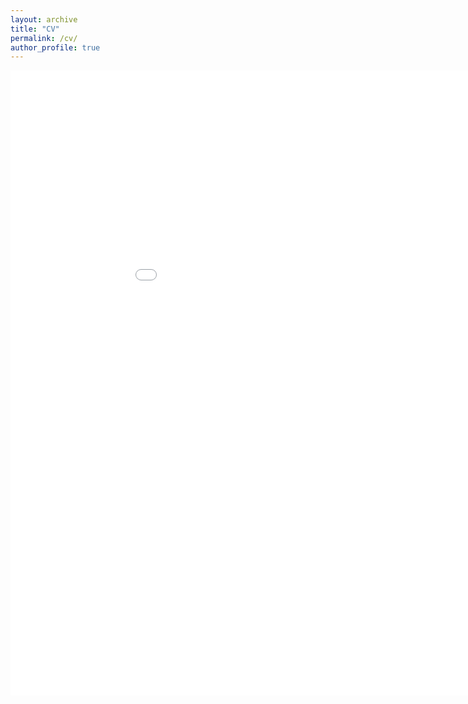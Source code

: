 ```yaml
---
layout: archive
title: "CV"
permalink: /cv/
author_profile: true
---
```


<embed src="{{ site.baseurl }}/files/CV_062024.pdf" width="1000" height="1000" type='application/pdf'> 

